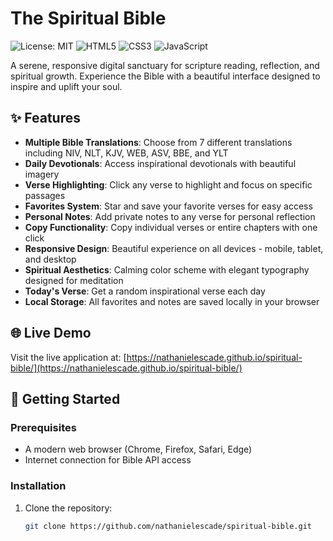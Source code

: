 # The Spiritual Bible

![License: MIT](https://img.shields.io/badge/License-MIT-blue.svg)
![HTML5](https://img.shields.io/badge/HTML5-E34F26?style=flat&logo=html5&logoColor=white)
![CSS3](https://img.shields.io/badge/CSS3-1572B6?style=flat&logo=css3&logoColor=white)
![JavaScript](https://img.shields.io/badge/JavaScript-F7DF1E?style=flat&logo=javascript&logoColor=black)

A serene, responsive digital sanctuary for scripture reading, reflection, and spiritual growth. Experience the Bible with a beautiful interface designed to inspire and uplift your soul.

## ✨ Features

- **Multiple Bible Translations**: Choose from 7 different translations including NIV, NLT, KJV, WEB, ASV, BBE, and YLT
- **Daily Devotionals**: Access inspirational devotionals with beautiful imagery
- **Verse Highlighting**: Click any verse to highlight and focus on specific passages
- **Favorites System**: Star and save your favorite verses for easy access
- **Personal Notes**: Add private notes to any verse for personal reflection
- **Copy Functionality**: Copy individual verses or entire chapters with one click
- **Responsive Design**: Beautiful experience on all devices - mobile, tablet, and desktop
- **Spiritual Aesthetics**: Calming color scheme with elegant typography designed for meditation
- **Today's Verse**: Get a random inspirational verse each day
- **Local Storage**: All favorites and notes are saved locally in your browser

## 🌐 Live Demo

Visit the live application at: [https://nathanielescade.github.io/spiritual-bible/](https://nathanielescade.github.io/spiritual-bible/)

## 🚀 Getting Started

### Prerequisites

- A modern web browser (Chrome, Firefox, Safari, Edge)
- Internet connection for Bible API access

### Installation

1. Clone the repository:
   ```bash
   git clone https://github.com/nathanielescade/spiritual-bible.git
